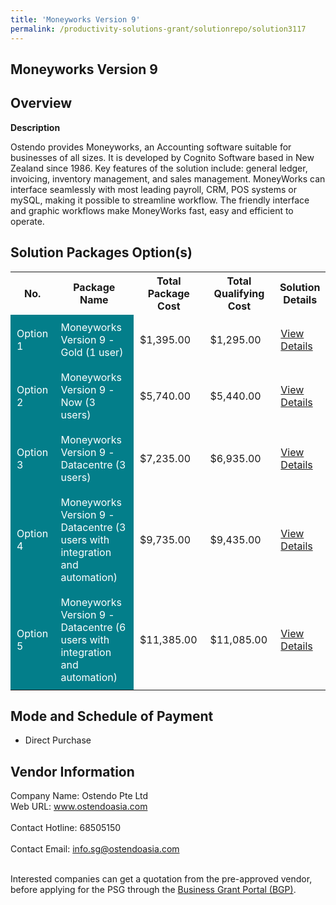 ```yaml
---
title: 'Moneyworks Version 9'
permalink: /productivity-solutions-grant/solutionrepo/solution3117
---
```


## Moneyworks Version 9

## Overview

**Description**

Ostendo provides Moneyworks, an Accounting software suitable for businesses of all sizes. It is developed by Cognito Software based in New Zealand since 1986. Key features of the solution include: general ledger, invoicing, inventory management, and sales management. MoneyWorks can interface seamlessly with most leading payroll, CRM, POS systems or mySQL, making it possible to streamline workflow. The friendly interface and graphic workflows make MoneyWorks fast, easy and efficient to operate.

## Solution Packages Option(s)

<table>
<tr>
<th><b>No.</b></th>
<th><b>Package Name</b></th>
<th><b>Total Package Cost</b></th>
<th><b>Total Qualifying Cost</b></th>
<th><b>Solution Details</b></th>
</tr>
<tr>
<td style='padding: 10px; background-color: #037E8A; color: #FFFFFF;'>Option 1</td>
<td style='padding: 10px; background-color: #037E8A; color: #FFFFFF;'>Moneyworks Version 9 - Gold (1 user)</td>
<td style='padding: 10px;'>$1,395.00</td>
<td style='padding: 10px;'>$1,295.00</td>
<td style='padding: 10px;'><a href='/images/psg/Ostendo_Desensitised_Annex_3_wef_7_July_2022_Part_1.pdf' target='_blank'>View Details</a></td>
</tr>
<tr>
<td style='padding: 10px; background-color: #037E8A; color: #FFFFFF;'>Option 2</td>
<td style='padding: 10px; background-color: #037E8A; color: #FFFFFF;'>Moneyworks Version 9 - Now (3 users)</td>
<td style='padding: 10px;'>$5,740.00</td>
<td style='padding: 10px;'>$5,440.00</td>
<td style='padding: 10px;'><a href='/images/psg/Ostendo_Desensitised_Annex_3_wef_7_July_2022_Part_2.pdf' target='_blank'>View Details</a></td>
</tr>
<tr>
<td style='padding: 10px; background-color: #037E8A; color: #FFFFFF;'>Option 3</td>
<td style='padding: 10px; background-color: #037E8A; color: #FFFFFF;'>Moneyworks Version 9 - Datacentre (3 users)</td>
<td style='padding: 10px;'>$7,235.00</td>
<td style='padding: 10px;'>$6,935.00</td>
<td style='padding: 10px;'><a href='/images/psg/Ostendo_Desensitised_Annex_3_wef_7_July_2022_Part_3.pdf' target='_blank'>View Details</a></td>
</tr>
<tr>
<td style='padding: 10px; background-color: #037E8A; color: #FFFFFF;'>Option 4</td>
<td style='padding: 10px; background-color: #037E8A; color: #FFFFFF;'>Moneyworks Version 9 - Datacentre (3 users with integration and automation)</td>
<td style='padding: 10px;'>$9,735.00</td>
<td style='padding: 10px;'>$9,435.00</td>
<td style='padding: 10px;'><a href='/images/psg/Ostendo_Desensitised_Annex_3_wef_7_July_2022_Part_4.pdf' target='_blank'>View Details</a></td>
</tr>
<tr>
<td style='padding: 10px; background-color: #037E8A; color: #FFFFFF;'>Option 5</td>
<td style='padding: 10px; background-color: #037E8A; color: #FFFFFF;'>Moneyworks Version 9 - Datacentre (6 users with integration and automation)</td>
<td style='padding: 10px;'>$11,385.00</td>
<td style='padding: 10px;'>$11,085.00</td>
<td style='padding: 10px;'><a href='/images/psg/Ostendo_Desensitised_Annex_3_wef_7_July_2022_Part_5.pdf' target='_blank'>View Details</a></td>
</tr>
</table>

## Mode and Schedule of Payment

 - Direct Purchase

## Vendor Information

 Company Name: Ostendo Pte Ltd<br>Web URL: www.ostendoasia.com <br><br>Contact Hotline: 68505150 <br><br>Contact Email: info.sg@ostendoasia.com <br><br>

Interested companies can get a quotation from the pre-approved vendor, before applying for the PSG through the <a href='https://www.businessgrants.gov.sg/' target='_blank' rel='noopener'>Business Grant Portal (BGP)</a>.

<script src="/jquery/resize-tables.js"></script>
